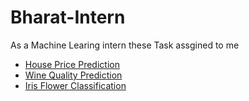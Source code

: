 # Bharat-Intern

As a Machine Learing intern these Task assgined to me 

* [House Price Prediction](https://github.com/piyush033/Bharat-Intern/blob/main/House_Price_Prediction.ipynb)
* [Wine Quality Prediction](https://github.com/piyush033/Bharat-Intern/blob/main/Wine_Quality_Prediction.ipynb)
* [Iris Flower Classification](https://github.com/piyush033/Bharat-Intern/blob/main/Iris_Flowers_Classification_ML_Project.ipynb)
